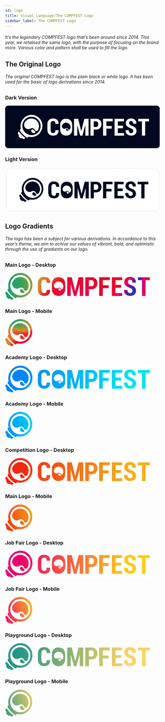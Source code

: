 ```yaml
---
id: logo
title: Visual Language/The COMPFEST Logo
sidebar_label: The COMPFEST Logo
---
```


###### It’s the legendary COMPFEST logo that’s been around since 2014. This year, we retained the same logo, with the purpose of focusing on the brand more. Various color and pattern shall be used to fill the logo.

## The Original Logo
###### The original COMPFEST logo is the plain black or white logo. It has been used for the basic of logo derivations since 2014.

<h3 className="h3-subtitle">Dark Version</h3>
<img src="../static/img/logo/compfest-dark.png" alt="COMPFEST Logo Dark Version" />

<h3 className="h3-subtitle">Light Version</h3>
<img src="../static/img/logo/compfest-light.png" alt="COMPFEST Logo Light Version" />

## Logo Gradients
###### The logo has been a subject for various derivations. In accordance to this year’s theme, we aim to achive our values of vibrant, bold, and optimistic through the use of gradients on our logo. 

<div className="row-wrap">
<div className="column">
<h3 className="h3-subtitle">Main Logo - Desktop</h3>
<img src="../static/img/logo/main-logo-desktop.png" alt="Main Logo Desktop Version" />
</div>

<div className="column">
<h3 className="h3-subtitle">Main Logo - Mobile</h3>
<img src="../static/img/logo/main-logo-mobile.png" alt="Main Logo Mobile Version" />
</div>
</div>

<div className="row-wrap">
<div className="column">
<h3 className="h3-subtitle">Academy Logo - Desktop</h3>
<img src="../static/img/logo/academy-logo-desktop.png" alt="Academy Logo Desktop Version" />
</div>

<div className="column">
<h3 className="h3-subtitle">Academy Logo - Mobile</h3>
<img src="../static/img/logo/academy-logo-mobile.png" alt="Academy Logo Mobile Version" />
</div>
</div>
<div className="row-wrap">
<div className="column">
<h3 className="h3-subtitle">Competition Logo - Desktop</h3>
<img src="../static/img/logo/competition-logo-desktop.png" alt="Competition Logo Desktop Version" />
</div>

<div className="column">
<h3 className="h3-subtitle">Main Logo - Mobile</h3>
<img src="../static/img/logo/competition-logo-mobile.png" alt="Competition Logo Mobile Version" />
</div>
</div>

<div className="row-wrap">
<div className="column">
<h3 className="h3-subtitle">Job Fair Logo - Desktop</h3>
<img src="../static/img/logo/jobfair-logo-desktop.png" alt="Job Fair Logo Desktop Version" />
</div>

<div className="column">
<h3 className="h3-subtitle">Job Fair Logo - Mobile</h3>
<img src="../static/img/logo/jobfair-logo-mobile.png" alt="Job Fair Logo Mobile Version" />
</div>
</div>

<div className="row-wrap">
<div className="column">
<h3 className="h3-subtitle">Playground Logo - Desktop</h3>
<img src="../static/img/logo/playground-logo-desktop.png" alt="Playground Logo Desktop Version" />
</div>

<div className="column">
<h3 className="h3-subtitle">Playground Logo - Mobile</h3>
<img src="../static/img/logo/playground-logo-mobile.png" alt="Playground Logo Mobile Version" />
</div>
</div>